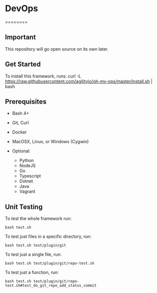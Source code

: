 # DevOps
========

## Important

This repository will go open source on its own later.

## Get Started

To install this framework, runs:
curl -L https://raw.githubusercontent.com/agilityio/oh-my-ops/master/install.sh | bash


## Prerequisites

* Bash 4+
* Git, Curl
* Docker
* MacOSX, Linux, or Windows (Cygwin)
* Optional:

    * Python
    * NodeJS
    * Go
    * Typescript
    * Dotnet
    * Java
    * Vagrant

## Unit Testing

To test the whole framework run:

```
bash test.sh
```

To test just files in a specific directory, run:

```
bash test.sh test/plugin/git
```

To test just a single file, run:

```
bash test.sh test/plugin/git/repo-test.sh
```

To test just a function, run:

```
bash test.sh test/plugin/git/repo-test.sh#test_do_git_repo_add_status_commit
```
